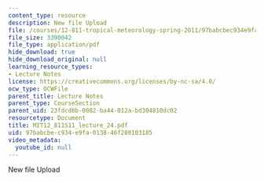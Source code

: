 ```yaml
---
content_type: resource
description: New file Upload
file: /courses/12-811-tropical-meteorology-spring-2011/97babcbec934e9fa013846f280103185_MIT12_811S11_lecture_24.pdf
file_size: 3390042
file_type: application/pdf
hide_download: true
hide_download_original: null
learning_resource_types:
- Lecture Notes
license: https://creativecommons.org/licenses/by-nc-sa/4.0/
ocw_type: OCWFile
parent_title: Lecture Notes
parent_type: CourseSection
parent_uid: 23fdcd6b-0082-ba44-012a-bd304810dc02
resourcetype: Document
title: MIT12_811S11_lecture_24.pdf
uid: 97babcbe-c934-e9fa-0138-46f280103185
video_metadata:
  youtube_id: null
---
```

New file Upload